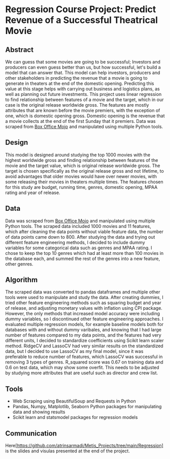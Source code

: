 # Regression Course Project: Predict Revenue of a Successful Theatrical Movie

## Abstract

We can guess that some movies are going to be successful; Investors and producers can even guess better than us, but how successful, let's build a model that can answer that. This model can help investors, producers and other stakeholders in predicting the revenue that a movie is going to generate in theaters at the end of the domestic opening. Predicting this value at this stage helps with carrying out business and logistics plans, as well as planning out future investments.
This project uses linear regression to find relationship between features of a movie and the target, which in our case is the original release worldwide gross. The features are mostly attributes that are known before the movie premiers, with the exception of one, which is domestic opening gross. Domestic opening is the revenue that a movie collects at the end of the first Sunday that it premiers. 
Data was scraped from [Box Office Mojo](https://www.boxofficemojo.com/chart/ww_top_lifetime_gross/?area=XWW&ref_=bo_cso_ac) and manipulated using multiple Python tools.


## Design
This model is designed around studying the top 1000 movies with the highest worldwide gross and finding relationship between features of the movie and the target value, which is original release worldwide gross. The target is chosen specifically as the original release gross and not lifetime, to avoid advantages that older movies would have over newer movies, with some releasing their movies in theaters multiple times. The features chosen for this study are budget, running time, genres, domestic opening, MPAA rating and year of release. 


## Data
Data was scraped from [Box Office Mojo](https://www.boxofficemojo.com/chart/ww_top_lifetime_gross/?area=XWW&ref_=bo_cso_ac) and manipulated using multiple Python tools. The scraped data included 1000 movies and 11 features, which after cleaning the data points without viable feature data, the number of data points came down to 800. After studying the data and trying out different feature engineering methods, I decided to include dummy variables for some categorical data such as genres and MPAA rating. I chose to keep the top 10 genres which had at least more than 100 movies in the database each, and summed the rest of the genres into a new feature, other genres.


## Algorithm
The scraped data was converted to pandas dataframes and multiple other tools were used to manipulate and study the data. After creating dummies, I tried other feature engineering methods such as squaring budget and year of release, and adjusting monetary values with inflation using CPI package. However, the only methods that increased model accuracy were including dummy variables, so I discontinued other feature engineering approaches. 
I evaluated multiple regression models, for example baseline models both for databases with and without dummy varibales, and knowing that I had large number of features compared to my data points, and the features had very different units, I decided to standardize coefficients using Scikit learn scaler method. RidgeCV and LassoCV had very similar results on the standardized data, but I decided to use LassoCV as my final model, since it was preferable to reduce number of features, which LassoCV was successful in removing 3 types of genres. R_squared score was 0.67 on training data and 0.6 on test data, which may show some overfit. This needs to be adjusted by studying more attributes that are useful such as director and crew list.


## Tools
- Web Scraping using BeautifulSoup and Requests in Python
- Pandas, Numpy, Matplotlib, Seaborn Python packages for manipulating data and showing results
- Scikit learn and statsmodel packages for regression models

## Communication
Here[https://github.com/atrinsarmadi/Metis_Projects/tree/main/Regression] is the slides and visulas presented at the end of the project.
